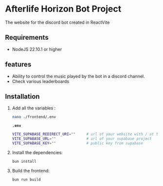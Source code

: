 # Afterlife Horizon Bot Project

The website for the discord bot created in ReactVite

## Requirements

- NodeJS 22.10.1 or higher

## features

- Ability to control the music played by the bot in a discord channel.
- Check various leaderboards

## Installation

1.  Add all the variables :

    ```bash
    nano ./frontend/.env
    ```

    **`.env`**

    ```bash
    VITE_SUPABASE_REDIRECT_URI=""     # url of your website with / at the end
    VITE_SUPABASE_URL=""              # url of your supabase project
    VITE_SUPABASE_KEY=""              # public key from supabase
    ```

2.  Install the dependencies:

    ```bash
    bun install
    ```

3.  Build the frontend:

    ```bash
    bun run build
    ```
